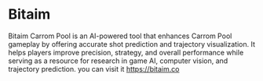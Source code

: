 # Bitaim
Bitaim Carrom Pool is an AI-powered tool that enhances Carrom Pool gameplay by offering accurate shot prediction and trajectory visualization. It helps players improve precision, strategy, and overall performance while serving as a resource for research in game AI, computer vision, and trajectory prediction.
you can visit it https://bitaim.co
